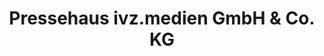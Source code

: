 ---
title: "Pressehaus ivz.medien GmbH & Co. KG"
url: /ibbenbueren/pressehaus-ivz-medien-gmbh-und-co-kg/
shop: Andenken
---